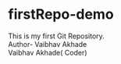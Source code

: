 # firstRepo-demo
This is my first Git Repository.
<br>
Author- Vaibhav Akhade
<br>
Vaibhav Akhade( Coder)
 